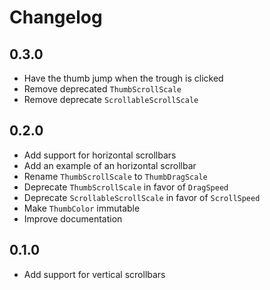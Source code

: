 # Changelog

## 0.3.0

* Have the thumb jump when the trough is clicked
* Remove deprecated `ThumbScrollScale`
* Remove deprecate `ScrollableScrollScale`

## 0.2.0

* Add support for horizontal scrollbars
* Add an example of an horizontal scrollbar
* Rename `ThumbScrollScale` to `ThumbDragScale`
* Deprecate `ThumbScrollScale` in favor of `DragSpeed`
* Deprecate `ScrollableScrollScale` in favor of `ScrollSpeed`
* Make `ThumbColor` immutable
* Improve documentation

## 0.1.0

* Add support for vertical scrollbars

